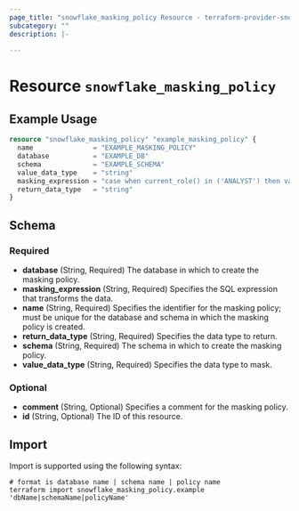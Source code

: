 ```yaml
---
page_title: "snowflake_masking_policy Resource - terraform-provider-snowflake"
subcategory: ""
description: |-
  
---
```


# Resource `snowflake_masking_policy`



## Example Usage

```terraform
resource "snowflake_masking_policy" "example_masking_policy" {
  name               = "EXAMPLE_MASKING_POLICY"
  database           = "EXAMPLE_DB"
  schema             = "EXAMPLE_SCHEMA"
  value_data_type    = "string"
  masking_expression = "case when current_role() in ('ANALYST') then val else sha2(val, 512) end"
  return_data_type   = "string"
}
```

## Schema

### Required

- **database** (String, Required) The database in which to create the masking policy.
- **masking_expression** (String, Required) Specifies the SQL expression that transforms the data.
- **name** (String, Required) Specifies the identifier for the masking policy; must be unique for the database and schema in which the masking policy is created.
- **return_data_type** (String, Required) Specifies the data type to return.
- **schema** (String, Required) The schema in which to create the masking policy.
- **value_data_type** (String, Required) Specifies the data type to mask.

### Optional

- **comment** (String, Optional) Specifies a comment for the masking policy.
- **id** (String, Optional) The ID of this resource.

## Import

Import is supported using the following syntax:

```shell
# format is database name | schema name | policy name
terraform import snowflake_masking_policy.example 'dbName|schemaName|policyName'
```
